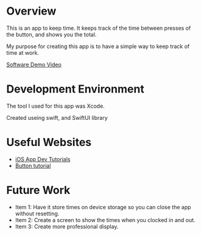 # Overview

This is an app to keep time. It keeps track of the time between presses of the button, and shows you the total.

My purpose for creating this app is to have a simple way to keep track of time at work.

[Software Demo Video](http://youtube.link.goes.here)

# Development Environment

The tool I used for this app was Xcode.

Created useing swift, and SwiftUI library

# Useful Websites

* [iOS App Dev  Tutorials](https://developer.apple.com/tutorials/app-dev-training)
* [Button tutorial](https://www.youtube.com/watch?v=Xx9HjAB-Zz0)

# Future Work

* Item 1: Have it store times on device storage so you can close the app without resetting.
* Item 2: Create a screen to show the times when you clocked in and out.
* Item 3: Create more professional display.
